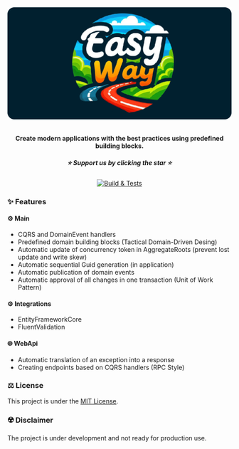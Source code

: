 <div align="center">
    <img src="assets/easy-way-readme-logo.png">
</div>

  <p align="center">
  <br />
    <b>Create modern applications with the best practices using predefined building blocks.</b>
    <br />
  </p>
  
<div align="center">

#####  :star: Support us by clicking the star :star:

[![Build & Tests](https://github.com/StrategiCoding/EasyWay/actions/workflows/build-and-tests.yaml/badge.svg)](https://github.com/StrategiCoding/EasyWay/actions/workflows/build-and-tests.yaml)

</div>

### ✨ Features

#### :gear: Main
- CQRS and DomainEvent handlers
- Predefined domain building blocks (Tactical Domain-Driven Desing)
- Automatic update of concurrency token in AggregateRoots (prevent lost update and write skew)
- Automatic sequential Guid generation (in application)
- Automatic publication of domain events
- Automatic approval of all changes in one transaction (Unit of Work Pattern)

#### :gear: Integrations
- EntityFrameworkCore
- FluentValidation

#### :globe_with_meridians: WebApi
- Automatic translation of an exception into a response
- Creating endpoints based on CQRS handlers (RPC Style)

### :balance_scale: License
This project is under the [MIT License](https://github.com/StrategiCoding/EasyWay/blob/main/LICENSE).

### :radioactive: Disclaimer
The project is under development and not ready for production use.
